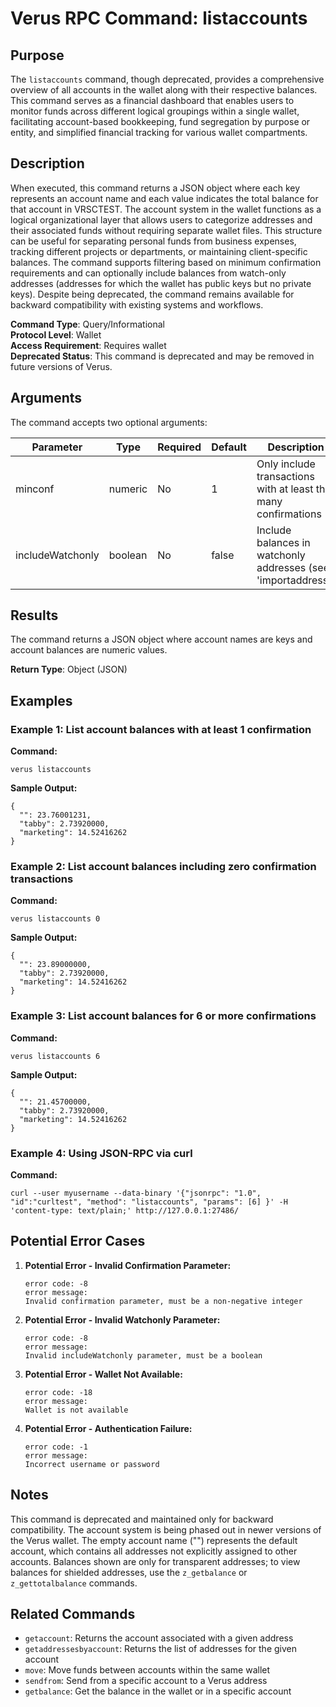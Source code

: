 # Verus RPC Command: listaccounts

## Purpose
The `listaccounts` command, though deprecated, provides a comprehensive overview of all accounts in the wallet along with their respective balances. This command serves as a financial dashboard that enables users to monitor funds across different logical groupings within a single wallet, facilitating account-based bookkeeping, fund segregation by purpose or entity, and simplified financial tracking for various wallet compartments.

## Description
When executed, this command returns a JSON object where each key represents an account name and each value indicates the total balance for that account in VRSCTEST. The account system in the wallet functions as a logical organizational layer that allows users to categorize addresses and their associated funds without requiring separate wallet files. This structure can be useful for separating personal funds from business expenses, tracking different projects or departments, or maintaining client-specific balances. The command supports filtering based on minimum confirmation requirements and can optionally include balances from watch-only addresses (addresses for which the wallet has public keys but no private keys). Despite being deprecated, the command remains available for backward compatibility with existing systems and workflows.

**Command Type**: Query/Informational  
**Protocol Level**: Wallet  
**Access Requirement**: Requires wallet  
**Deprecated Status**: This command is deprecated and may be removed in future versions of Verus.

## Arguments
The command accepts two optional arguments:

| Parameter | Type | Required | Default | Description |
|-----------|------|----------|---------|-------------|
| minconf | numeric | No | 1 | Only include transactions with at least this many confirmations |
| includeWatchonly | boolean | No | false | Include balances in watchonly addresses (see 'importaddress') |

## Results
The command returns a JSON object where account names are keys and account balances are numeric values.

**Return Type**: Object (JSON)

## Examples

### Example 1: List account balances with at least 1 confirmation

**Command:**
```
verus listaccounts
```

**Sample Output:**
```
{
  "": 23.76001231,
  "tabby": 2.73920000,
  "marketing": 14.52416262
}
```

### Example 2: List account balances including zero confirmation transactions

**Command:**
```
verus listaccounts 0
```

**Sample Output:**
```
{
  "": 23.89000000,
  "tabby": 2.73920000,
  "marketing": 14.52416262
}
```

### Example 3: List account balances for 6 or more confirmations

**Command:**
```
verus listaccounts 6
```

**Sample Output:**
```
{
  "": 21.45700000,
  "tabby": 2.73920000,
  "marketing": 14.52416262
}
```

### Example 4: Using JSON-RPC via curl

**Command:**
```
curl --user myusername --data-binary '{"jsonrpc": "1.0", "id":"curltest", "method": "listaccounts", "params": [6] }' -H 'content-type: text/plain;' http://127.0.0.1:27486/
```

## Potential Error Cases

1. **Potential Error - Invalid Confirmation Parameter:**
   ```
   error code: -8
   error message:
   Invalid confirmation parameter, must be a non-negative integer
   ```

2. **Potential Error - Invalid Watchonly Parameter:**
   ```
   error code: -8
   error message:
   Invalid includeWatchonly parameter, must be a boolean
   ```

3. **Potential Error - Wallet Not Available:**
   ```
   error code: -18
   error message:
   Wallet is not available
   ```

4. **Potential Error - Authentication Failure:**
   ```
   error code: -1
   error message:
   Incorrect username or password
   ```

## Notes
This command is deprecated and maintained only for backward compatibility. The account system is being phased out in newer versions of the Verus wallet. The empty account name ("") represents the default account, which contains all addresses not explicitly assigned to other accounts. Balances shown are only for transparent addresses; to view balances for shielded addresses, use the `z_getbalance` or `z_gettotalbalance` commands.

## Related Commands
- `getaccount`: Returns the account associated with a given address
- `getaddressesbyaccount`: Returns the list of addresses for the given account
- `move`: Move funds between accounts within the same wallet
- `sendfrom`: Send from a specific account to a Verus address
- `getbalance`: Get the balance in the wallet or in a specific account